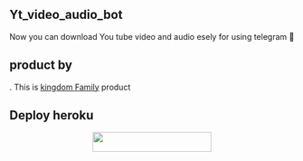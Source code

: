 ## Yt_video_audio_bot

Now you can download You tube video and audio esely for using telegram 🤭

## product by

 . This is [kingdom Family](https://t.me/kingdom_family_chanel) product

## Deploy heroku

<p align="center"><a href="https://heroku.com/deploy?template=https://github.com/Masterofkingdom/Yt_video_audio_bot"> <img src="https://img.shields.io/badge/Deploy%20To%20Heroku-blueviolet?style=for-the-badge&logo=heroku" width="210" height="34.45"/></a></p>
